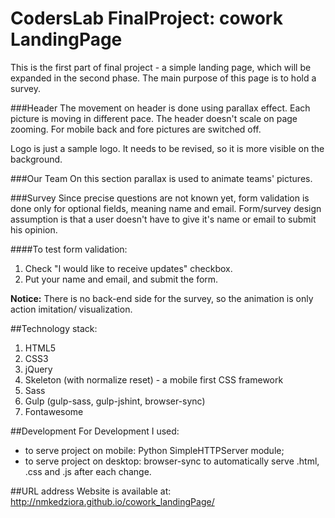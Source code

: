 # CodersLab FinalProject: cowork LandingPage

This is the first part of final project - a simple landing page, which will be expanded in the second phase.
The main purpose of this page is to hold a survey.

###Header
The movement on header is done using parallax effect. Each picture is moving in different pace.
The header doesn't scale on page zooming.
For mobile back and fore pictures are switched off.

Logo is just a sample logo. It needs to be revised, so it is more visible on the background.


###Our Team
On this section parallax is used to animate teams' pictures.


###Survey
Since precise questions are not known yet, form validation is done only for optional fields, meaning name and email.
Form/survey design assumption is that a user doesn't have to give it's name or email to submit his opinion.

####To test form validation:
1. Check "I would like to receive updates" checkbox.
2. Put your name and email, and submit the form.

**Notice:** There is no back-end side for the survey, so the animation is only action imitation/ visualization.


##Technology stack:
1. HTML5
2. CSS3
3. jQuery
4. Skeleton (with normalize reset) - a mobile first CSS framework
5. Sass
6. Gulp (gulp-sass, gulp-jshint, browser-sync)
7. Fontawesome


##Development
For Development I used:
- to serve project on mobile: Python SimpleHTTPServer module;
- to serve project on desktop: browser-sync to automatically serve .html, .css and .js after each change.


##URL address
Website is available at: http://nmkedziora.github.io/cowork_landingPage/
